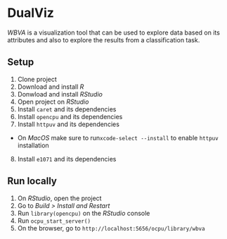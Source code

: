 # DualViz

*WBVA* is a visualization tool that can be used to explore data based on its attributes and also to explore the results from a classification task.

## Setup
1. Clone project
2. Download and install *R*
3. Donwload and install *RStudio*
4. Open project on *RStudio*
5. Install `caret` and its dependencies
6. Install `opencpu` and its dependencies
7. Install `httpuv` and its dependencies
  - On *MacOS* make sure to run`xcode-select --install` to enable `httpuv` installation
8. Install `e1071` and its dependencies

## Run locally
1. On *RStudio*, open the project
2. Go to *Build > Install and Restart*
3. Run `library(opencpu)` on the *RStudio* console
4. Run `ocpu_start_server()`
5. On the browser, go to `http://localhost:5656/ocpu/library/wbva`

